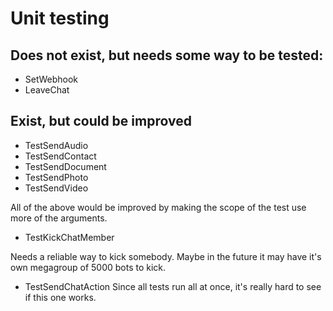 # Unit testing

## Does not exist, but needs some way to be tested:

 - SetWebhook
 - LeaveChat

## Exist, but could be improved

 - TestSendAudio
 - TestSendContact
 - TestSendDocument
 - TestSendPhoto
 - TestSendVideo

All of the above would be improved by making the scope of the test use more of the arguments.

 - TestKickChatMember

Needs a reliable way to kick somebody. Maybe in the future it may have it's own megagroup of 5000 bots to kick.

 - TestSendChatAction
Since all tests run all at once, it's really hard to see if this one works.
